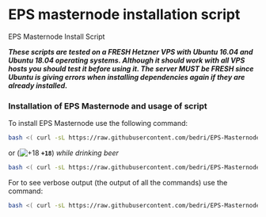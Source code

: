 # EPS masternode installation script
EPS Masternode Install Script

**_These scripts are tested on a FRESH Hetzner VPS with Ubuntu 16.04 and Ubuntu 18.04 operating systems. Although it should work with all VPS hosts you should test it before using it. The server MUST be FRESH since Ubuntu is giving errors when installing dependencies again if they are already installed._**

### Installation of EPS Masternode and usage of script

To install EPS Masternode use the following command:
```bash
bash <( curl -sL https://raw.githubusercontent.com/bedri/EPS-Masternode-Script/master/masternodeinstall.sh)
```

or (![+18](https://placehold.it/15/f03c15/000000?text=+) **`+18`**) _while drinking beer_

```bash
bash <( curl -sL https://raw.githubusercontent.com/bedri/EPS-Masternode-Script/master/masternodeinstall_beer.sh)
```

For to see verbose output (the output of all the commands) use the command:
```bash
bash <( curl -sL https://raw.githubusercontent.com/bedri/EPS-Masternode-Script/master/masternodeinstall_verbose_and_debug.sh)
```
